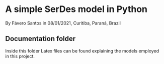 # A simple SerDes model in Python

By Fávero Santos in 08/01/2021, Curitiba, Paraná, Brazil

## Documentation folder

Inside this folder Latex files can be found explaining the models employed in this project.

